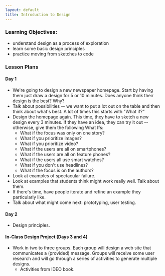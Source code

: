 ```yaml
---
layout: default
title: Introduction to Design
---
```


### Learning Objectives:

- understand design as a process of exploration
- learn some basic design principles
- practice moving from sketches to code

### Lesson Plans

#### Day 1

- We're going to design a new newspaper homepage. Start by having them just draw a design for 5 or 10 minutes. Does anyone think their design is the best? Why?
- Talk about possibilities -- we want to put a lot out on the table and then think about what's best. A lot of times this starts with "What if?"
- Design the homepage again. This time, they have to sketch a new design every 3 minutes. If they have an idea, they can try it out -- otherwise, give them the following What Ifs:
	- What if the focus was only on one story?
	- What if you prioritize images?
	- What if you prioritize video?
	- What if the users are all on smartphones?
	- What if the users are all on feature phones?
	- What if the users all use smart watches?
	- What if you don't use headlines?
	- What if the focus is on the authors?
- Look at examples of spectacular failure.
- Look at examples that students think might work really well. Talk about them.
- If there's time, have people iterate and refine an example they particularly like.
- Talk about what might come next: prototyping, user testing.

#### Day 2

- Design principles.


#### In-Class Design Project (Days 3 and 4)

- Work in two to three groups. Each group will design a web site that communicates a (provided) message. Groups will receive some user research and will go through a series of activities to generate multiple designs.
	- Activities from IDEO book. 
